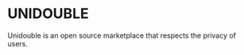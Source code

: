 # UNIDOUBLE

Unidouble is an open source marketplace that respects the privacy of users.

<!-- I should add the reviews and everything on the seller account, I need to add plenty of things inside. Check everything ! -->